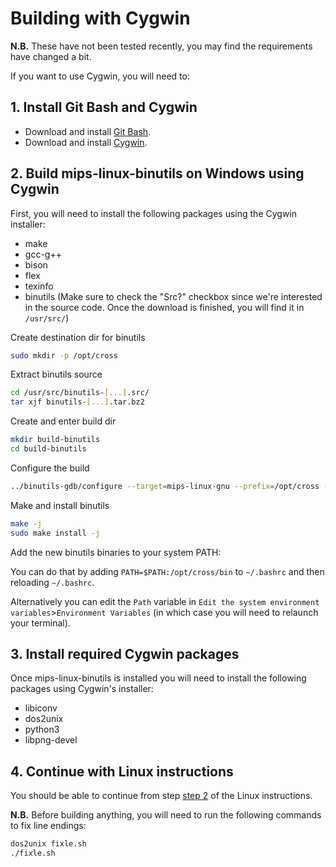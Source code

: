 # Building with Cygwin

**N.B.** These have not been tested recently, you may find the requirements have changed a bit.

If you want to use Cygwin, you will need to:


## 1. Install Git Bash and Cygwin

* Download and install [Git Bash](https://git-scm.com/download/win).
* Download and install [Cygwin](https://cygwin.com).


## 2. Build mips-linux-binutils on Windows using Cygwin

First, you will need to install the following packages using the Cygwin installer:
- make
- gcc-g++
- bison
- flex
- texinfo
- binutils (Make sure to check the "Src?" checkbox since we're interested in the source code. Once the download is finished, you will find it in `/usr/src/`)

Create destination dir for binutils
```bash
sudo mkdir -p /opt/cross
```
Extract binutils source
```bash
cd /usr/src/binutils-[...].src/
tar xjf binutils-[...].tar.bz2
```

Create and enter build dir
```bash
mkdir build-binutils
cd build-binutils
```

Configure the build
```bash
../binutils-gdb/configure --target=mips-linux-gnu --prefix=/opt/cross --disable-gprof --disable-nls --disable-werror --disable-gdb --disable-libdecnumber --disable-readline --disable-sim
```

Make and install binutils
```bash
make -j
sudo make install -j
```

Add the new binutils binaries to your system PATH:

You can do that by adding `PATH=$PATH:/opt/cross/bin` to `~/.bashrc` and then reloading `~/.bashrc`.

Alternatively you can edit the `Path` variable in `Edit the system environment variables`>`Environment Variables` (in which case you will need to relaunch your terminal).


## 3. Install required Cygwin packages

Once mips-linux-binutils is installed you will need to install the following packages using Cygwin's installer:

* libiconv
* dos2unix
* python3
* libpng-devel


## 4. Continue with Linux instructions

You should be able to continue from step [step 2](../README.md#2-clone-the-repository) of the Linux instructions.

**N.B.** Before building anything, you will need to run the following commands to fix line endings:

```bash
dos2unix fixle.sh
./fixle.sh
```
